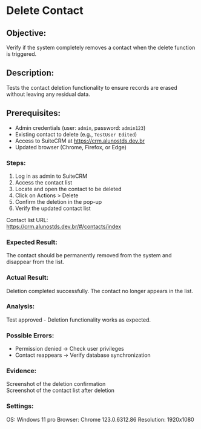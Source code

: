 # Delete Contact  
## Objective:  
Verify if the system completely removes a contact when the delete function is triggered.  

## Description:  
Tests the contact deletion functionality to ensure records are erased without leaving any residual data.  

## Prerequisites:  
- Admin credentials (user: `admin`, password: `admin123`)  
- Existing contact to delete (e.g., `TestUser Edited`)  
- Access to SuiteCRM at https://crm.alunostds.dev.br  
- Updated browser (Chrome, Firefox, or Edge)  

### Steps:  
1. Log in as admin to SuiteCRM  
2. Access the contact list  
3. Locate and open the contact to be deleted  
4. Click on Actions > Delete  
5. Confirm the deletion in the pop-up  
6. Verify the updated contact list  

Contact list URL:  
https://crm.alunostds.dev.br/#/contacts/index  

### Expected Result:  
The contact should be permanently removed from the system and disappear from the list.  

### Actual Result:  
Deletion completed successfully. The contact no longer appears in the list.  

### Analysis:  
Test approved - Deletion functionality works as expected.  

### Possible Errors:  
- Permission denied → Check user privileges  
- Contact reappears → Verify database synchronization  

### Evidence:  
Screenshot of the deletion confirmation  
Screenshot of the contact list after deletion  

### Settings:  
OS: Windows 11 pro
Browser: Chrome 123.0.6312.86
Resolution: 1920x1080